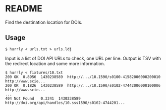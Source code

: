 README
======

Find the destination location for DOIs.

Usage
-----

    $ hurrly < urls.txt > urls.ldj

Input is a list of DOI API URLs to check, one URL per line. Output is TSV with
the redirect location and some more information.

    $ hurrly < fixtures/10.txt
    200 OK  0.8956  1430238589  http://.../10.1590/s0100-41582006000200010  http://www.scie...
    200 OK  0.1826  1430238589  http://.../10.1590/s0102-47442006000100006  http://www.scie...
    ...
    404 Not Found   0.3241  1430238589  http://doi.org/api/handles/10.sss1590/s0102-4744201...
